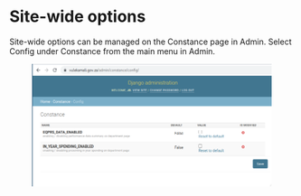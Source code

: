 # Site-wide options

Site-wide options can be managed on the Constance page in Admin. Select Config under Constance from the main menu in Admin.



<figure><img src="../.gitbook/assets/Screenshot_2023-09-08_07-24-18.png" alt=""><figcaption></figcaption></figure>

